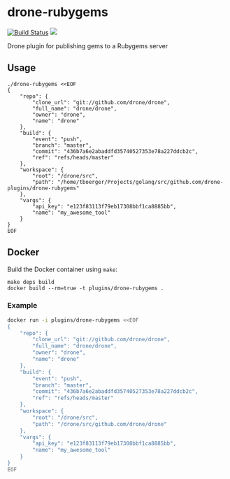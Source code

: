 # drone-rubygems

[![Build Status](http://beta.drone.io/api/badges/drone-plugins/drone-rubygems/status.svg)](http://beta.drone.io/drone-plugins/drone-rubygems)
[![](https://badge.imagelayers.io/plugins/drone-rubygems:latest.svg)](https://imagelayers.io/?images=plugins/drone-rubygems:latest 'Get your own badge on imagelayers.io')

Drone plugin for publishing gems to a Rubygems server

## Usage

```
./drone-rubygems <<EOF
{
    "repo": {
        "clone_url": "git://github.com/drone/drone",
        "full_name": "drone/drone",
        "owner": "drone",
        "name": "drone"
    },
    "build": {
        "event": "push",
        "branch": "master",
        "commit": "436b7a6e2abaddfd35740527353e78a227ddcb2c",
        "ref": "refs/heads/master"
    },
    "workspace": {
        "root": "/drone/src",
        "path": "/home/tboerger/Projects/golang/src/github.com/drone-plugins/drone-rubygems"
    },
    "vargs": {
        "api_key": "e123f83113f79eb17308bbf1ca8885bb",
        "name": "my_awesome_tool"
    }
}
EOF
```

## Docker

Build the Docker container using `make`:

```
make deps build
docker build --rm=true -t plugins/drone-rubygems .
```

### Example

```sh
docker run -i plugins/drone-rubygems <<EOF
{
    "repo": {
        "clone_url": "git://github.com/drone/drone",
        "full_name": "drone/drone",
        "owner": "drone",
        "name": "drone"
    },
    "build": {
        "event": "push",
        "branch": "master",
        "commit": "436b7a6e2abaddfd35740527353e78a227ddcb2c",
        "ref": "refs/heads/master"
    },
    "workspace": {
        "root": "/drone/src",
        "path": "/drone/src/github.com/drone/drone"
    },
    "vargs": {
        "api_key": "e123f83113f79eb17308bbf1ca8885bb",
        "name": "my_awesome_tool"
    }
}
EOF
```
